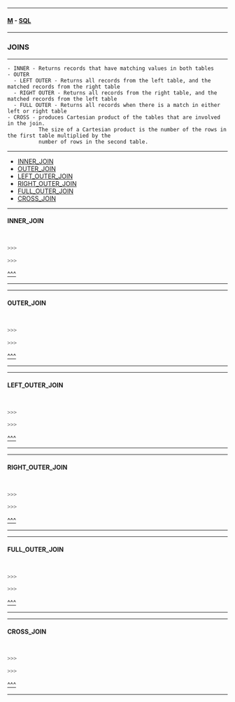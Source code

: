 
---

#### [M](https://github.com/ttltrk/TTT/blob/master/menu.md) - [SQL](https://github.com/ttltrk/TTT/blob/master/SQL/SQL.md)

---

### JOINS

---

```
- INNER - Returns records that have matching values in both tables
- OUTER
  - LEFT OUTER - Returns all records from the left table, and the matched records from the right table
  - RIGHT OUTER - Returns all records from the right table, and the matched records from the left table
  - FULL OUTER - Returns all records when there is a match in either left or right table
- CROSS - produces Cartesian product of the tables that are involved in the join.
          The size of a Cartesian product is the number of the rows in the first table multiplied by the
          number of rows in the second table. 
```

---

* [INNER_JOIN](#INNER_JOIN)
* [OUTER_JOIN](#OUTER_JOIN)
* [LEFT_OUTER_JOIN](#LEFT_OUTER_JOIN)
* [RIGHT_OUTER_JOIN](#RIGHT_OUTER_JOIN)
* [FULL_OUTER_JOIN](#FULL_OUTER_JOIN)
* [CROSS_JOIN](#CROSS_JOIN)

---

#### INNER_JOIN

```sql


>>>

>>>
```

[^^^](#JOINS)

---

---

#### OUTER_JOIN

```sql


>>>

>>>
```

[^^^](#JOINS)

---

---

#### LEFT_OUTER_JOIN

```sql


>>>

>>>
```

[^^^](#JOINS)

---

---

#### RIGHT_OUTER_JOIN

```sql


>>>

>>>
```

[^^^](#JOINS)

---

---

#### FULL_OUTER_JOIN

```sql


>>>

>>>
```

[^^^](#JOINS)

---

---

#### CROSS_JOIN

```sql


>>>

>>>
```

[^^^](#JOINS)

---

